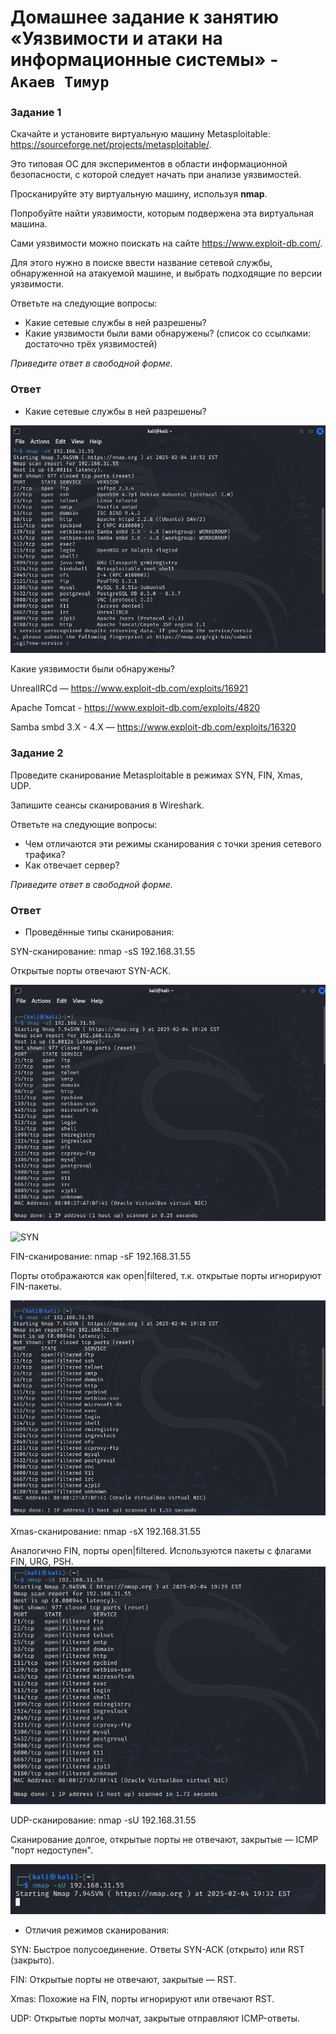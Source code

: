 
# Домашнее задание к занятию «Уязвимости и атаки на информационные системы» - `Акаев Тимур`

### Задание 1

Скачайте и установите виртуальную машину Metasploitable: https://sourceforge.net/projects/metasploitable/.

Это типовая ОС для экспериментов в области информационной безопасности, с которой следует начать при анализе уязвимостей.

Просканируйте эту виртуальную машину, используя **nmap**.

Попробуйте найти уязвимости, которым подвержена эта виртуальная машина.

Сами уязвимости можно поискать на сайте https://www.exploit-db.com/.

Для этого нужно в поиске ввести название сетевой службы, обнаруженной на атакуемой машине, и выбрать подходящие по версии уязвимости.

Ответьте на следующие вопросы:

- Какие сетевые службы в ней разрешены?
- Какие уязвимости были вами обнаружены? (список со ссылками: достаточно трёх уязвимостей)
  
*Приведите ответ в свободной форме.*  

### Ответ

- Какие сетевые службы в ней разрешены?

![Скриншот-1](https://github.com/timurgithub/sdb-hw-13-01/blob/main/img/1.png)

Какие уязвимости были обнаружены?

UnrealIRCd — https://www.exploit-db.com/exploits/16921

Apache Tomcat - https://www.exploit-db.com/exploits/4820

Samba smbd 3.X - 4.X — https://www.exploit-db.com/exploits/16320

### Задание 2

Проведите сканирование Metasploitable в режимах SYN, FIN, Xmas, UDP.

Запишите сеансы сканирования в Wireshark.

Ответьте на следующие вопросы:

- Чем отличаются эти режимы сканирования с точки зрения сетевого трафика?
- Как отвечает сервер?

*Приведите ответ в свободной форме.*

### Ответ

- Проведённые типы сканирования:

SYN-сканирование: nmap -sS 192.168.31.55

Открытые порты отвечают SYN-ACK.

![SYN](https://github.com/timurgithub/sdb-hw-13-01/blob/main/img/2.png)

![SYN](https://github.com/timurgithub/sdb-hw-13-01/blob/main/img/2.1png)

FIN-сканирование: nmap -sF 192.168.31.55

Порты отображаются как open|filtered, т.к. открытые порты игнорируют FIN-пакеты.

![SYN](https://github.com/timurgithub/sdb-hw-13-01/blob/main/img/3.png)

Xmas-сканирование: nmap -sX 192.168.31.55

Аналогично FIN, порты open|filtered. Используются пакеты с флагами FIN, URG, PSH.
![SYN](https://github.com/timurgithub/sdb-hw-13-01/blob/main/img/4.png)

UDP-сканирование: nmap -sU 192.168.31.55

Сканирование долгое, открытые порты не отвечают, закрытые — ICMP "порт недоступен".

![SYN](https://github.com/timurgithub/sdb-hw-13-01/blob/main/img/5.png)

- Отличия режимов сканирования:

SYN: Быстрое полусоединение. Ответы SYN-ACK (открыто) или RST (закрыто).

FIN: Открытые порты не отвечают, закрытые — RST.

Xmas: Похожие на FIN, порты игнорируют или отвечают RST.

UDP: Открытые порты молчат, закрытые отправляют ICMP-ответы.
